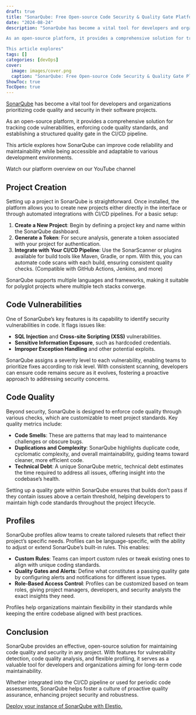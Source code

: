 ```yaml
---
draft: true
title: "SonarQube: Free Open-source Code Security & Quality Gate Platform"
date: "2024-08-24"
description: "SonarQube has become a vital tool for developers and organizations prioritizing code quality and security in their software projects.

As an open-source platform, it provides a comprehensive solution for tracking code vulnerabilities, enforcing code quality standards, and establishing a structured quality gate in the CI/CD pipeline.

This article explores"
tags: []
categories: [devOps]
cover:
  image: images/cover.png
  caption: "SonarQube: Free Open-source Code Security & Quality Gate Platform"
ShowToc: true
TocOpen: true
---
```



[SonarQube](https://elest.io/open-source/sonarqube?ref=blog.elest.io) has become a vital tool for developers and organizations prioritizing code quality and security in their software projects. 

As an open\-source platform, it provides a comprehensive solution for tracking code vulnerabilities, enforcing code quality standards, and establishing a structured quality gate in the CI/CD pipeline. 

This article explores how SonarQube can improve code reliability and maintainability while being accessible and adaptable to various development environments.



Watch our platform overview on our YouTube channel



## Project Creation

Setting up a project in SonarQube is straightforward. Once installed, the platform allows you to create new projects either directly in the interface or through automated integrations with CI/CD pipelines. For a basic setup:

1. **Create a New Project**: Begin by defining a project key and name within the SonarQube dashboard.
2. **Generate a Token**: For secure analysis, generate a token associated with your project for authentication.
3. **Integrate with Your CI/CD Pipeline**: Use the SonarScanner or plugins available for build tools like Maven, Gradle, or npm. With this, you can automate code scans with each build, ensuring consistent quality checks. (Compatible with GitHub Actions, Jenkins, and more)

SonarQube supports multiple languages and frameworks, making it suitable for polyglot projects where multiple tech stacks converge.

## Code Vulnerabilities

One of SonarQube’s key features is its capability to identify security vulnerabilities in code. It flags issues like:

* **SQL Injection** and **Cross\-site Scripting (XSS)** vulnerabilities.
* **Sensitive Information Exposure**, such as hardcoded credentials.
* **Improper Exception Handling** and other potential exploits.

SonarQube assigns a severity level to each vulnerability, enabling teams to prioritize fixes according to risk level. With consistent scanning, developers can ensure code remains secure as it evolves, fostering a proactive approach to addressing security concerns.

## Code Quality

Beyond security, SonarQube is designed to enforce code quality through various checks, which are customizable to meet project standards. Key quality metrics include:

* **Code Smells**: These are patterns that may lead to maintenance challenges or obscure bugs.
* **Duplications and Complexity**: SonarQube highlights duplicate code, cyclomatic complexity, and overall maintainability, guiding teams toward cleaner, more efficient code.
* **Technical Debt**: A unique SonarQube metric, technical debt estimates the time required to address all issues, offering insight into the codebase’s health.

Setting up a quality gate within SonarQube ensures that builds don’t pass if they contain issues above a certain threshold, helping developers to maintain high code standards throughout the project lifecycle.

## Profiles

SonarQube profiles allow teams to create tailored rulesets that reflect their project’s specific needs. Profiles can be language\-specific, with the ability to adjust or extend SonarQube’s built\-in rules. This enables:

* **Custom Rules**: Teams can import custom rules or tweak existing ones to align with unique coding standards.
* **Quality Gates and Alerts**: Define what constitutes a passing quality gate by configuring alerts and notifications for different issue types.
* **Role\-Based Access Control**: Profiles can be customized based on team roles, giving project managers, developers, and security analysts the exact insights they need.

Profiles help organizations maintain flexibility in their standards while keeping the entire codebase aligned with best practices.

## Conclusion

SonarQube provides an effective, open\-source solution for maintaining code quality and security in any project. With features for vulnerability detection, code quality analysis, and flexible profiling, it serves as a valuable tool for developers and organizations aiming for long\-term code maintainability. 

Whether integrated into the CI/CD pipeline or used for periodic code assessments, SonarQube helps foster a culture of proactive quality assurance, enhancing project security and robustness.

[Deploy your instance of SonarQube with Elestio.](https://elest.io/open-source/sonarqube?ref=blog.elest.io)



